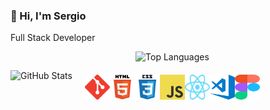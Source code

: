 ### 👋 Hi, I'm Sergio 
Full Stack Developer

<div style="display: flex; align-items: center;">

  <!-- GitHub Stats -->
  <div style="margin-right: 20px;">
    <img alt="GitHub Stats" src="https://github-readme-stats.vercel.app/api?username=KaratSergio&show_icons=true&theme=react">
  </div>

  <!-- Top Languages and Icons -->
  <div style="display: flex; flex-direction: column; align-items: center;">

  <!-- Top Languages -->
  <div style="margin-bottom: 20px;">
      <img alt="Top Languages" src="https://github-readme-stats.vercel.app/api/top-langs/?username=KaratSergio&layout=compact&theme=react">
  </div>

  <!-- Icons -->
  <div style="display: flex;">
      <img src="./assets/git-logo.svg" alt="git" width="40" height="40"/> 
      <img src="./assets/html5-logo.svg" alt="html5" width="40" height="40"/>
      <img src="./assets/css3-logo.svg" alt="css3" width="40" height="40"/>
      <img src="./assets/js-logo.png" alt="javascript" width="40" height="40"/>
      <img src="./assets/react-icon.svg" alt="react" width="40" height="40"/>
      <img src="./assets/vscode-logo.png" alt="vscode" width="40" height="40"/>
      <img src="./assets/figma-logo.svg" alt="figma" width="40" height="40"/>
  </div>

  </div>
</div>


